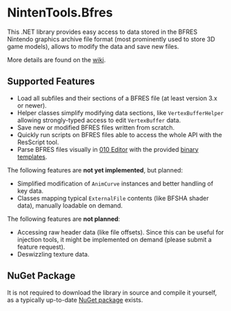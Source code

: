 # NintenTools.Bfres

This .NET library provides easy access to data stored in the BFRES Nintendo graphics archive file format (most prominently used to store 3D game models), allows to modify the data and save new files.

More details are found on the [wiki](https://github.com/Syroot/NintenTools.Bfres/wiki).

## Supported Features

- Load all subfiles and their sections of a BFRES file (at least version 3.x or newer).
- Helper classes simplify modifying data sections, like `VertexBufferHelper` allowing strongly-typed access to edit `VertexBuffer` data.
- Save new or modified BFRES files written from scratch.
- Quickly run scripts on BFRES files able to access the whole API with the ResScript tool.
- Parse BFRES files visually in [010 Editor](https://www.sweetscape.com/010editor/) with the provided [binary templates](https://github.com/Syroot/NintenTools.Bfres/tree/master/other/010_editor).

The following features are **not yet implemented**, but planned:
- Simplified modification of `AnimCurve` instances and better handling of key data.
- Classes mapping typical `ExternalFile` contents (like BFSHA shader data), manually loadable on demand.

The following features are **not planned**:
- Accessing raw header data (like file offsets). Since this can be useful for injection tools, it might be implemented on demand (please submit a feature request).
- Deswizzling texture data.

## NuGet Package

It is not required to download the library in source and compile it yourself, as a typically up-to-date [NuGet package](https://www.nuget.org/packages/Syroot.NintenTools.Bfres) exists.
